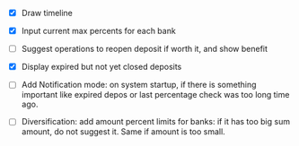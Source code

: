 - [x] Draw timeline
- [x] Input current max percents for each bank
- [ ] Suggest operations to reopen deposit if worth it, and show benefit
- [x] Display expired but not yet closed deposits
- [ ] Add Notification mode: on system startup, if there is something important like expired depos or last percentage check was too long time ago.
- [ ] Diversification: add amount percent limits for banks: if it has too big sum amount, do not suggest it. Same if amount is too small.

